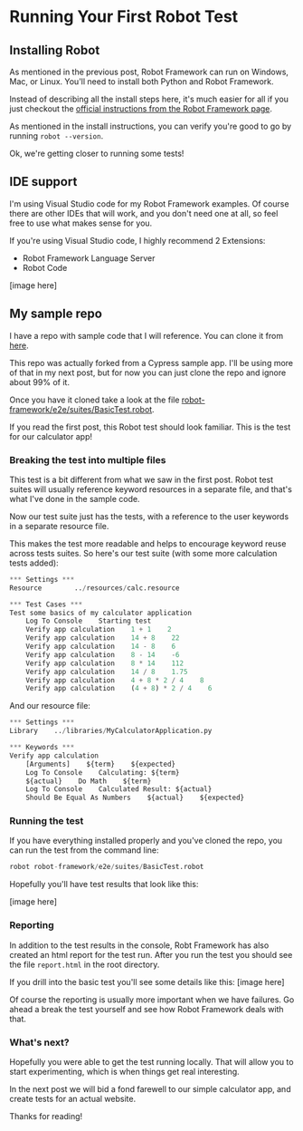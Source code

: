 # Running Your First Robot Test

## Installing Robot

As mentioned in the previous post, Robot Framework can run on Windows, Mac, or Linux.  You'll need to install both Python and Robot Framework. 

Instead of describing all the install steps here, it's much easier for all if you just checkout the [official instructions from the Robot Framework page](https://robotframework.org/robotframework/latest/RobotFrameworkUserGuide.html#installation-instructions).

As mentioned in the install instructions, you can verify you're good to go by running `robot --version`.

Ok, we're getting closer to running some tests!

## IDE support

I'm using Visual Studio code for my Robot Framework examples.  Of course there are other IDEs that will work, and you don't need one at all, so feel free to use what makes sense for you.

If you're using Visual Studio code, I highly recommend 2 Extensions:
 - Robot Framework Language Server
 - Robot Code

[image here]

## My sample repo
I have a repo with sample code that I will reference.  You can clone it from [here](https://github.com/dwwhalen/cypress-robot-todomvc).

This repo was actually forked from a Cypress sample app.  I'll be using more of that in my next post, but for now you can just clone the repo and ignore about 99% of it.

Once you have it cloned take a look at the file [robot-framework/e2e/suites/BasicTest.robot](https://github.com/dwwhalen/cypress-robot-todomvc/blob/master/robot-framework/e2e/suites/BasicTest.robot).

If you read the first post, this Robot test should look familiar.  This is the test for our calculator app!

### Breaking the test into multiple files
This test is a bit different from what we saw in the first post.  Robot test suites will usually reference keyword resources in a separate file, and that's what I've done in the sample code.  

Now our test suite just has the tests, with a reference to the user keywords in a separate resource file.

This makes the test more readable and helps to encourage keyword reuse across tests suites.  So here's our test suite (with some more calculation tests added):
``` python
*** Settings ***
Resource        ../resources/calc.resource

*** Test Cases ***
Test some basics of my calculator application
    Log To Console    Starting test
    Verify app calculation    1 + 1    2
    Verify app calculation    14 + 8    22
    Verify app calculation    14 - 8    6
    Verify app calculation    8 - 14    -6
    Verify app calculation    8 * 14    112
    Verify app calculation    14 / 8    1.75
    Verify app calculation    4 + 8 * 2 / 4    8
    Verify app calculation    (4 + 8) * 2 / 4    6
```

And our resource file:
```python
*** Settings ***
Library    ../libraries/MyCalculatorApplication.py

*** Keywords ***
Verify app calculation 
    [Arguments]    ${term}    ${expected}
    Log To Console    Calculating: ${term}
    ${actual}    Do Math    ${term}
    Log To Console    Calculated Result: ${actual}
    Should Be Equal As Numbers    ${actual}    ${expected}
```

### Running the test
If you have everything installed properly and you've cloned the repo, you can run the test from the command line:
```python
robot robot-framework/e2e/suites/BasicTest.robot
```

Hopefully you'll have test results that look like this:

[image here]

### Reporting
In addition to the test results in the console, Robt Framework has also created an html report for the test run.  After you run the test you should see the file `report.html` in the root directory.

If you drill into the basic test you'll see some details like this:
[image here]

Of course the reporting is usually more important when we have failures.  Go ahead a break the test yourself and see how Robot Framework deals with that.

### What's next?
Hopefully you were able to get the test running locally.  That will allow you to start experimenting, which is when things get real interesting.  

In the next post we will bid a fond farewell to our simple calculator app, and create tests for an actual website.  

Thanks for reading!
